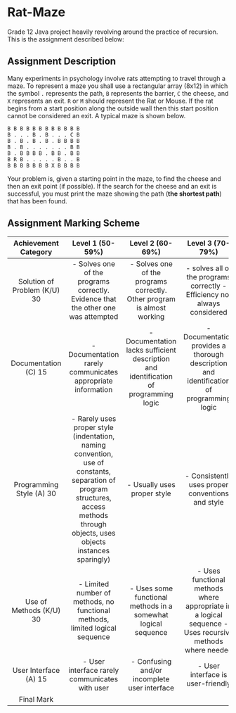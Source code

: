 # Rat-Maze

Grade 12 Java project heavily revolving around the practice of recursion. This is the assignment described below:

## Assignment Description
Many experiments in psychology involve rats attempting to travel through a maze. To represent a
maze you shall use a rectangular array (8x12) in which the symbol `.` represents the path, `B`
represents the barrier, `C` the cheese, and `X` represents an exit. `R` or `M` should represent the Rat or Mouse. If the rat begins from a start position along the outside wall then this start position cannot be considered an exit. A typical maze is shown below.

```
B B B B B B B B B B B B
B . . . B . B . . . C B
B . B . B . B . B B B B
B . B . . . . . . . B B
B . B B B B . B B . B B
B R B . . . . . B . . B
B B B B B B B X B B B B
```

Your problem is, given a starting point in the maze, to find the cheese and then an exit point (if
possible). If the search for the cheese and an exit is successful, you must print the maze showing the
path (**the shortest path**) that has been found.


## Assignment Marking Scheme
|     Achievement Category     |                                                                                  Level 1 (50-59%)                                                                                 |                                   Level 2 (60-69%)                                   |                                             Level 3 (70-79%)                                            |                             Level 4 (80-100%)                            |
|:----------------------------:|:---------------------------------------------------------------------------------------------------------------------------------------------------------------------------------:|:------------------------------------------------------------------------------------:|:-------------------------------------------------------------------------------------------------------:|:------------------------------------------------------------------------:|
| Solution of Problem (K/U) 30 | - Solves one of the programs correctly. Evidence that the other one was attempted                                                                                                 | - Solves one of the programs correctly. Other program is almost working              | - solves all of the programs correctly - Efficiency not always considered                               | - Solves all of the programs correctly - Efficiency is always considered |
|     Documentation (C) 15     | - Documentation rarely communicates appropriate information                                                                                                                       | - Documentation lacks sufficient description and identification of programming logic | - Documentation provides a thorough description and identification of programming logic                 | - Documentation is free of any spelling or grammatical errors            |
|   Programming Style (A) 30   | - Rarely uses proper style (indentation, naming convention, use of constants, separation of program structures, access methods through objects, uses objects instances sparingly) | - Usually uses proper style                                                          | - Consistently uses proper conventions and style                                                        | - Always uses proper conventions and style                               |
|    Use of Methods (K/U) 30   | - Limited number of methods, no functional methods, limited logical sequence                                                                                                      | - Uses some functional methods in a somewhat logical sequence                        | - Uses functional methods where appropriate in a logical sequence - Uses recursive methods where needed | - Uses mutator/accessor methods and/or constructors                      |
|     User Interface (A) 15    | - User interface rarely communicates with user                                                                                                                                    | - Confusing and/or incomplete user interface                                         | - User interface is user-friendly                                                                       | - User interface is intuitive and user-friendly                          |
|          Final Mark          |                                                                                                                                                                                   |                                                                                      |                                                                                                         |                                   /120                                   |
